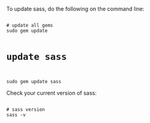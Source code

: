 <p>To update sass, do the following on the command line:</p>

<code>
# update all gems
sudo gem update

# update sass
sudo gem update sass</code>

<p>Check your current version of sass:</p>

<code>
# sass version
sass -v</code>